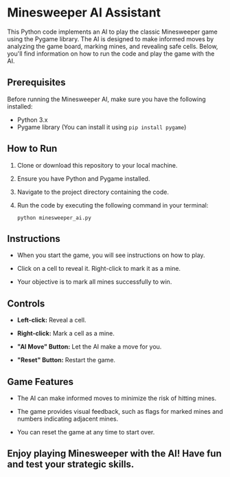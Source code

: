 # Minesweeper AI Assistant

This Python code implements an AI to play the classic Minesweeper game using the Pygame library. The AI is designed to make informed moves by analyzing the game board, marking mines, and revealing safe cells. Below, you'll find information on how to run the code and play the game with the AI.

## Prerequisites

Before running the Minesweeper AI, make sure you have the following installed:

- Python 3.x
- Pygame library (You can install it using `pip install pygame`)

## How to Run

1. Clone or download this repository to your local machine.

2. Ensure you have Python and Pygame installed.

3. Navigate to the project directory containing the code.

4. Run the code by executing the following command in your terminal:

   ```
   python minesweeper_ai.py
   ```

## Instructions

- When you start the game, you will see instructions on how to play.

- Click on a cell to reveal it. Right-click to mark it as a mine.

- Your objective is to mark all mines successfully to win.

## Controls

- **Left-click:** Reveal a cell.

- **Right-click:** Mark a cell as a mine.

- **"AI Move" Button:** Let the AI make a move for you.

- **"Reset" Button:** Restart the game.

## Game Features

- The AI can make informed moves to minimize the risk of hitting mines.

- The game provides visual feedback, such as flags for marked mines and numbers indicating adjacent mines.

- You can reset the game at any time to start over.

## Enjoy playing Minesweeper with the AI! Have fun and test your strategic skills.